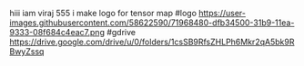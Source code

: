 hiii
iam viraj 555
i make logo for tensor map
#logo
https://user-images.githubusercontent.com/58622590/71968480-dfb34500-31b9-11ea-9333-08f684c4eac7.png
#gdrive
https://drive.google.com/drive/u/0/folders/1csSB9RfsZHLPh6Mkr2qA5bk9RBwyZssq
